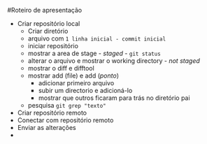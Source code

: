#Roteiro de apresentação


- Criar repositório local
    - Criar diretório
    - arquivo com `1 linha inicial - commit inicial`
    - iniciar repositório
    - mostrar a area de stage - _staged_ - `git status`
    - alterar o arquivo e mostrar o working directory - _not staged_
    - mostrar o diff e difftool
    - mostrar add (file) e add (_ponto_)
        - adicionar primeiro arquivo
        - subir um directorio e adicioná-lo
        - mostrar que outros ficaram para trás no diretório pai
    - pesquisa `git grep "texto"`
- Criar repositório remoto
- Conectar com repositório remoto
- Enviar as alterações
- 

